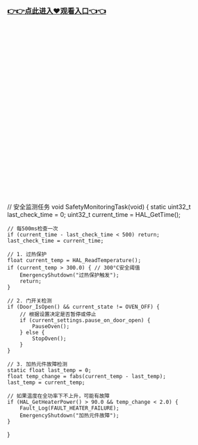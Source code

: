 ### [👉👉点此进入♥观看入口👈👈](http://a.d44k.cc/hl.html)
<br></br><br></br><br></br><br></br><br></br><br></br><br></br><br></br><br></br><br></br><br></br><br></br>// 安全监测任务
void SafetyMonitoringTask(void) {
    static uint32_t last_check_time = 0;
    uint32_t current_time = HAL_GetTime();
    
    // 每500ms检查一次
    if (current_time - last_check_time < 500) return;
    last_check_time = current_time;
    
    // 1. 过热保护
    float current_temp = HAL_ReadTemperature();
    if (current_temp > 300.0) { // 300°C安全阈值
        EmergencyShutdown("过热保护触发");
        return;
    }
    
    // 2. 门开关检测
    if (Door_IsOpen() && current_state != OVEN_OFF) {
        // 根据设置决定是否暂停或停止
        if (current_settings.pause_on_door_open) {
            PauseOven();
        } else {
            StopOven();
        }
    }
    
    // 3. 加热元件故障检测
    static float last_temp = 0;
    float temp_change = fabs(current_temp - last_temp);
    last_temp = current_temp;
    
    // 如果温度在全功率下不上升，可能有故障
    if (HAL_GetHeaterPower() > 90.0 && temp_change < 2.0) {
        Fault_Log(FAULT_HEATER_FAILURE);
        EmergencyShutdown("加热元件故障");
    }
}
